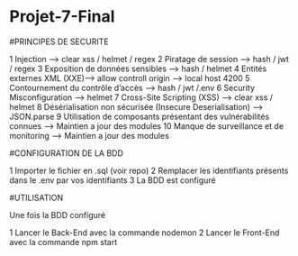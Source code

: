 # Projet-7-Final

#PRINCIPES DE SECURITE

1 Injection --> clear xss / helmet / regex 
2 Piratage de session --> hash / jwt / regex 
3 Exposition de données sensibles --> hash / helmet 
4 Entités externes XML (XXE)--> allow controll origin --> local host 4200 
5 Contournement du contrôle d’accès --> hash / jwt /.env 
6 Security Misconfiguration --> helmet 
7 Cross-Site Scripting (XSS) --> clear xss / helmet 
8 Désérialisation non sécurisée (Insecure Deserialisation) --> JSON.parse 
9 Utilisation de composants présentant des vulnérabilités connues --> Maintien a jour des modules 
10 Manque de surveillance et de monitoring --> Maintien a jour des modules


#CONFIGURATION DE LA BDD

1 Importer le fichier en .sql (voir repo)
2 Remplacer les identifiants présents dans le .env par vos identifiants
3 La BDD est configuré


#UTILISATION

Une fois la BDD configuré

1 Lancer le Back-End avec la commande nodemon
2 Lancer le Front-End avec la commande npm start

